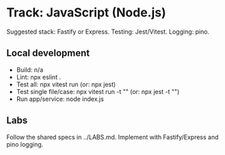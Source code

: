 # Track: JavaScript (Node.js)

Suggested stack: Fastify or Express. Testing: Jest/Vitest. Logging: pino.

## Local development
- Build: n/a
- Lint: npx eslint .
- Test all: npx vitest run (or: npx jest)
- Test single file/case: npx vitest run -t "<name>" (or: npx jest -t "<name>")
- Run app/service: node index.js

## Labs
Follow the shared specs in ../LABS.md. Implement with Fastify/Express and pino logging.
